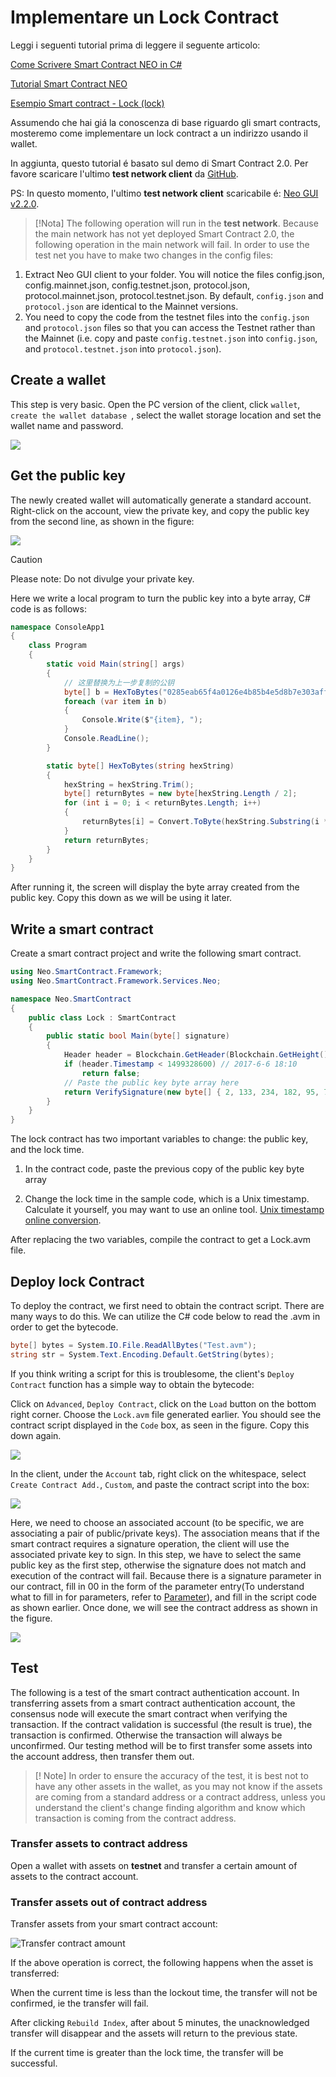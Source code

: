 # Implementare un Lock Contract

Leggi i seguenti tutorial prima di leggere il seguente articolo:

[Come Scrivere Smart Contract NEO in C#](../getting-started-csharp.md)

[Tutorial Smart Contract NEO](../tutorial.md)

[Esempio Smart contract - Lock (lock)](Lock.md)

Assumendo che hai giá la conoscenza di base riguardo gli smart contracts, mosteremo come implementare un lock contract a un indirizzo usando il wallet.

In aggiunta, questo tutorial é basato sul demo di Smart Contract 2.0. Per favore scaricare l'ultimo **test network client** da [GitHub](https://github.com/neo-project/neo-gui/releases).

PS: In questo momento, l'ultimo **test network client** scaricabile é: [Neo GUI v2.2.0](https://github.com/neo-project/neo-gui/releases/tag/v2.2.0).

> [!Nota]
> The following operation will run in the **test network**. Because the main network has not yet deployed Smart Contract 2.0, the following operation in the main network will fail.
> In order to use the test net you have to make two changes in the config files:
1. Extract Neo GUI client to your folder. You will notice the files config.json, config.mainnet.json, config.testnet.json, protocol.json, protocol.mainnet.json, protocol.testnet.json. By default, `config.json` and `protocol.json` are identical to the Mainnet versions.
2. You need to copy the code from the testnet files into the `config.json` and `protocol.json` files so that you can access the Testnet rather than the Mainnet (i.e. copy and paste `config.testnet.json` into `config.json`, and `protocol.testnet.json` into `protocol.json`).

## Create a wallet

This step is very basic. Open the PC version of the client, click `wallet`, `create the wallet database `, select the wallet storage location and set the wallet name and password.

![](../../../assets/lock2_1.png)

## Get the public key

The newly created wallet will automatically generate a standard account. Right-click on the account, view the private key, and copy the public key from the second line, as shown in the figure:

![](../../../assets/lock2_2.png)

> [!Caution]
> Please note: Do not divulge your private key.

Here we write a local program to turn the public key into a byte array, C# code is as follows:

```c#
namespace ConsoleApp1
{
    class Program
    {
        static void Main(string[] args)
        {
            // 这里替换为上一步复制的公钥
            byte[] b = HexToBytes("0285eab65f4a0126e4b85b4e5d8b7e303aff7efb360d595f2e3189bb90487ad5aa");
            foreach (var item in b)
            {
                Console.Write($"{item}, ");
            }
            Console.ReadLine();
        }

        static byte[] HexToBytes(string hexString)
        {
            hexString = hexString.Trim();
            byte[] returnBytes = new byte[hexString.Length / 2];
            for (int i = 0; i < returnBytes.Length; i++)
            {
                returnBytes[i] = Convert.ToByte(hexString.Substring(i * 2, 2), 16);
            }
            return returnBytes;
        }
    }
}
```

After running it, the screen will display the byte array created from the public key. Copy this down as we will be using it later.

## Write a smart contract

Create a smart contract project and write the following smart contract. 

```c#
using Neo.SmartContract.Framework;
using Neo.SmartContract.Framework.Services.Neo;

namespace Neo.SmartContract
{
    public class Lock : SmartContract
    {
        public static bool Main(byte[] signature)
        {
            Header header = Blockchain.GetHeader(Blockchain.GetHeight());
            if (header.Timestamp < 1499328600) // 2017-6-6 18:10
                return false;
            // Paste the public key byte array here
            return VerifySignature(new byte[] { 2, 133, 234, 182, 95, 74, 1, 38, 228, 184, 91, 78, 93, 139, 126, 48, 58, 255, 126, 251, 54, 13, 89, 95, 46, 49, 137, 187, 144, 72, 122, 213, 170 }, signature);
        }
    }
}
```

The lock contract has two important variables to change: the public key, and the lock time.

1. In the contract code, paste the previous copy of the public key byte array

2. Change the lock time in the sample code, which is a Unix timestamp. Calculate it yourself, you may want to use an online tool. [Unix timestamp online conversion](https://unixtime.51240.com/).

After replacing the two variables, compile the contract to get a Lock.avm file.

## Deploy lock Contract

To deploy the contract, we first need to obtain the contract script. There are many ways to do this. We can utilize the C# code below to read the .avm in order to get the bytecode.

```c#
byte[] bytes = System.IO.File.ReadAllBytes("Test.avm");
string str = System.Text.Encoding.Default.GetString(bytes);
```

If you think writing a script for this is troublesome, the client's `Deploy Contract` function has a simple way to obtain the bytecode:

Click on `Advanced`, `Deploy Contract`, click on the `Load` button on the bottom right corner. Choose the `Lock.avm` file generated earlier. You should see the contract script displayed in the `Code` box, as seen in the figure. Copy this down again.

![](../../../assets/lock2_5.png)

In the client, under the `Account` tab, right click on the whitespace, select `Create Contract Add.`, `Custom`, and paste the contract script into the box:

![](../../../assets/lock2_7.png)


Here, we need to choose an associated account (to be specific, we are associating a pair of public/private keys). The association means that if the smart contract requires a signature operation, the client will use the associated private key to sign. In this step, we have to select the same public key as the first step, otherwise the signature does not match and execution of the contract will fail. Because there is a signature parameter in our contract, fill in 00 in the form of the parameter entry(To understand what to fill in for parameters, refer to [Parameter](Parameter.md)), and fill in the script code as shown earlier. Once done, we will see the contract address as shown in the figure.

![](../../../assets/lock2_8.png)



## Test

The following is a test of the smart contract authentication account. In transferring assets from a smart contract authentication account, the consensus node will execute the smart contract when verifying the transaction. If the contract validation is successful (the result is true), the transaction is confirmed. Otherwise the transaction will always be unconfirmed. Our testing method will be to first transfer some assets into the account address, then transfer them out.

> [! Note]
> In order to ensure the accuracy of the test, it is best not to have any other assets in the wallet, as you may not know if the assets are coming from a standard address or a contract address, unless you understand the client's change finding algorithm and know which transaction is coming from the contract address.

### Transfer assets to contract address

Open a wallet with assets on **testnet** and transfer a certain amount of assets to the contract account.

### Transfer assets out of contract address

Transfer assets from your smart contract account:

![Transfer contract amount](../../../assets/lock2_11.png)

If the above operation is correct, the following happens when the asset is transferred:

When the current time is less than the lockout time, the transfer will not be confirmed, ie the transfer will fail.

After clicking `Rebuild Index`, after about 5 minutes, the unacknowledged transfer will disappear and the assets will return to the previous state.

If the current time is greater than the lock time, the transfer will be successful.
